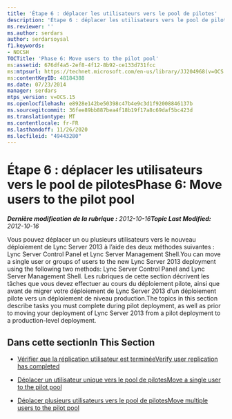 ```yaml
---
title: 'Étape 6 : déplacer les utilisateurs vers le pool de pilotes'
description: 'Étape 6 : déplacer les utilisateurs vers le pool de pilotes.'
ms.reviewer: ''
ms.author: serdars
author: serdarsoysal
f1.keywords:
- NOCSH
TOCTitle: 'Phase 6: Move users to the pilot pool'
ms:assetid: 676df4a5-2ef8-4f12-8b92-ce133d731fcc
ms:mtpsurl: https://technet.microsoft.com/en-us/library/JJ204968(v=OCS.15)
ms:contentKeyID: 48184388
ms.date: 07/23/2014
manager: serdars
mtps_version: v=OCS.15
ms.openlocfilehash: e8928e142be50398c47b4e9c3d1f92008846137b
ms.sourcegitcommit: 36fee89bb887bea4f18b19f17a8c69daf5bc423d
ms.translationtype: MT
ms.contentlocale: fr-FR
ms.lasthandoff: 11/26/2020
ms.locfileid: "49443280"
---
```

# <a name="phase-6-move-users-to-the-pilot-pool"></a><span data-ttu-id="94d96-103">Étape 6 : déplacer les utilisateurs vers le pool de pilotes</span><span class="sxs-lookup"><span data-stu-id="94d96-103">Phase 6: Move users to the pilot pool</span></span>

<div data-xmlns="http://www.w3.org/1999/xhtml">

<div class="topic" data-xmlns="http://www.w3.org/1999/xhtml" data-msxsl="urn:schemas-microsoft-com:xslt" data-cs="https://msdn.microsoft.com/">

<div data-asp="https://msdn2.microsoft.com/asp">



</div>

<div id="mainSection">

<div id="mainBody"><span data-ttu-id="94d96-104">

<span> </span></span><span class="sxs-lookup"><span data-stu-id="94d96-104">

<span> </span></span></span>

<span data-ttu-id="94d96-105">_**Dernière modification de la rubrique :** 2012-10-16_</span><span class="sxs-lookup"><span data-stu-id="94d96-105">_**Topic Last Modified:** 2012-10-16_</span></span>

<span data-ttu-id="94d96-106">Vous pouvez déplacer un ou plusieurs utilisateurs vers le nouveau déploiement de Lync Server 2013 à l’aide des deux méthodes suivantes : Lync Server Control Panel et Lync Server Management Shell.</span><span class="sxs-lookup"><span data-stu-id="94d96-106">You can move a single user or groups of users to the new Lync Server 2013 deployment using the following two methods: Lync Server Control Panel and Lync Server Management Shell.</span></span> <span data-ttu-id="94d96-107">Les rubriques de cette section décrivent les tâches que vous devez effectuer au cours du déploiement pilote, ainsi que avant de migrer votre déploiement de Lync Server 2013 d’un déploiement pilote vers un déploiement de niveau production.</span><span class="sxs-lookup"><span data-stu-id="94d96-107">The topics in this section describe tasks you must complete during pilot deployment, as well as prior to moving your deployment of Lync Server 2013 from a pilot deployment to a production-level deployment.</span></span>

<div>

## <a name="in-this-section"></a><span data-ttu-id="94d96-108">Dans cette section</span><span class="sxs-lookup"><span data-stu-id="94d96-108">In This Section</span></span>

  - [<span data-ttu-id="94d96-109">Vérifier que la réplication utilisateur est terminée</span><span class="sxs-lookup"><span data-stu-id="94d96-109">Verify user replication has completed</span></span>](verify-user-replication-has-completed.md)

  - [<span data-ttu-id="94d96-110">Déplacer un utilisateur unique vers le pool de pilotes</span><span class="sxs-lookup"><span data-stu-id="94d96-110">Move a single user to the pilot pool</span></span>](move-a-single-user-to-the-pilot-pool.md)

  - [<span data-ttu-id="94d96-111">Déplacer plusieurs utilisateurs vers le pool de pilotes</span><span class="sxs-lookup"><span data-stu-id="94d96-111">Move multiple users to the pilot pool</span></span>](move-multiple-users-to-the-pilot-pool.md)

<span data-ttu-id="94d96-112"></div>

</div>

<span> </span>

</div>

</div>

</span><span class="sxs-lookup"><span data-stu-id="94d96-112"></div>

</div>

<span> </span>

</div>

</div>

</span></span></div>

